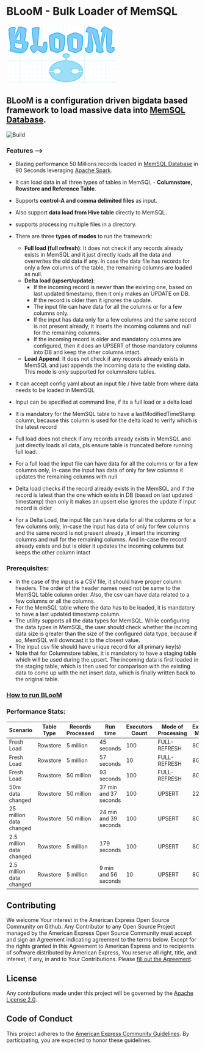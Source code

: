 
#  BLooM - Bulk Loader of MemSQL 

![BLooM](images/bloom.png) 

## BLooM is a configuration driven bigdata based framework to load massive data into [MemSQL Database](https://www.memsql.com/).

![Build](https://travis-ci.org/americanexpress/bloom.svg?branch=master)

### Features -->

- Blazing performance 50 Millions records loaded in [MemSQL Database](https://www.memsql.com/) in 90 Seconds leveraging [Apache Spark](https://spark.apache.org/).
- It can load data in all three types of tables in MemSQL - **Columnstore, Rowstore and Reference Table**.
- Supports **control-A and comma delimited files** as input.
- Also support **data load from Hive table** directly to MemSQL.
- supports processing multiple files in a directory.
- There are three **types of modes** to run the framework:    
    - **Full load (full refresh)**: It does not check if any records already exists in MemSQL and it just directly loads all the data and overwrites the old data if any. In case the data file has records for only a few columns of the table, the remaining columns are loaded as null.
    - **Delta load (upsert/update)**: 
        - If the incoming record is newer than the existing one, based on last updated timestamp, then it only makes an UPDATE on DB. 
        - If the record is older then it ignores the update. 
        - The input file can have data for all the columns or for a few columns only. 
        - If the input has data only for a few columns and the same record is not present already, it inserts the incoming columns and null for the remaining columns. 
        - If the incoming record is older and mandatory columns are configured, then it does an UPSERT of those mandatory columns into DB and keep the other columns intact.
    - **Load Append**: It does not check if any records already exists in MemSQL and just appends the incoming data to the existing data. This mode is only supported for columnstore tables.

- It can accept config yaml about an input file / hive table from where data needs to be loaded in MemSQL
- Input can be specified at command line, if its a full load or a delta load
- It is mandatory for the MemSQL table to have a lastModifiedTimeStamp column, because this column is used for the delta load to verify which is the latest record
- Full load does not check if any records already exists in MemSQL and just directly loads all data, pls ensure table is truncated before running full load.
- For a full load the input file can have data for all the columns or for a few columns only, In-case the input has data of only for few columns it updates the remaining columns with null
- Delta load checks if the record already exists in the MemSQL and if the record is latest than the one which exists in DB (based on last updated timestamp) then only it makes an upsert else ignores the update if input record is older
- For a Delta Load, the input file can have data for all the columns or for a few columns only, In-case the input has data of only for few columns and the same record is not present already ,it insert the incoming columns and null for the remaining columns. And in-case the record already exists and but is older it updates the incoming columns but keeps the other column intact

### Prerequisites: 
-  In the case of the input is a CSV file, it should have proper column headers. The order of the header names need not be same to the MemSQL table column order. Also, the csv can have data related to a few columns or all the columns.
-  For the MemSQL table where the data has to be loaded, it is mandatory to have a last updated timestamp column.
-  The utility supports all the data types for MemSQL. While configuring the data types in MemSQL, the user should check whether the incoming data size is greater than the size of the configured data type, because if so, MemSQL will downcast it to the closest value.
-  The input csv file should have unique record for all primary key(s)
-  Note that for Columnstore tables, it is mandatory to have a staging table which will be used during the upsert. The incoming data is first loaded in the staging table, which is then used for comparison with the existing data to come up with the net insert data, which is finally written back to the original table.


### [How to run BLooM](bloom-core/BLooM.md)


### Performance Stats:

| Scenario                 | Table Type | Records Processed |  Run time         | Executors Count | Mode of Processing                | Executors Memory | Executor Core |
|--------------------------|------------|-----------------------------|------------------------|---------------------------|--------------------|------------------------------------|--------------------|
| Fresh Load               | Rowstore   | 5 million                   |  45 seconds            | 100                       | FULL-REFRESH       | 8G                                 | 8                  |
| Fresh Load               | Rowstore   | 5 million                   |  57 seconds            | 10                        | FULL-REFRESH       | 8G                                 | 8                  |
| Fresh Load               | Rowstore   | 50 million                  |  93 seconds            | 100                       | FULL-REFRESH       | 8G                                 | 8                  |
| 50m data changed         | Rowstore   | 50 million                  |  37 min and 37 seconds | 100                       | UPSERT             | 22G                                | 8                  |
| 25 million data changed  | Rowstore   | 50 million                  |  24 min and 39 seconds | 100                       | UPSERT             | 8G                                 | 8                  |
| 2.5 million data changed | Rowstore   | 5 million                   |  179 seconds           | 100                       | UPSERT             | 8G                                 | 8                  |
| 2.5 million data changed | Rowstore   | 5 million                   |  9 min and 56 seconds  | 10                        | UPSERT             | 8G                                 | 8                  |

## Contributing

We welcome Your interest in the American Express Open Source Community on Github. Any Contributor to
any Open Source Project managed by the American Express Open Source Community must accept and sign
an Agreement indicating agreement to the terms below. Except for the rights granted in this 
Agreement to American Express and to recipients of software distributed by American Express, You
reserve all right, title, and interest, if any, in and to Your Contributions. Please
[fill out the Agreement](https://cla-assistant.io/americanexpress/bloom).

## License
Any contributions made under this project will be governed by the
[Apache License 2.0](./LICENSE.txt).


## Code of Conduct
This project adheres to the [American Express Community Guidelines](./CODE_OF_CONDUCT.md). 
By participating, you are expected to honor these guidelines.